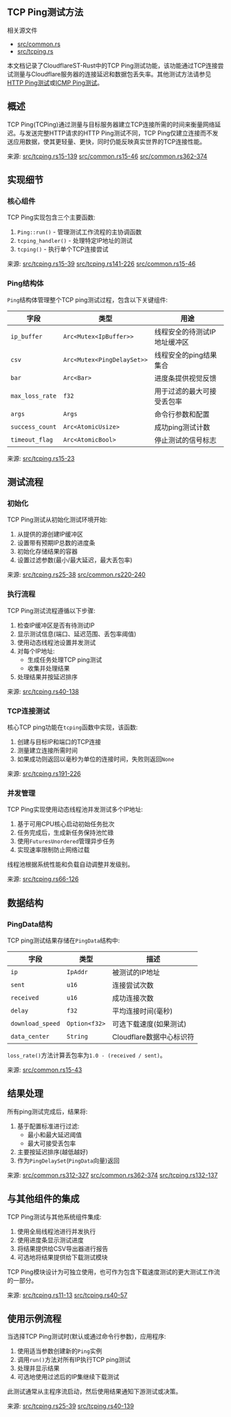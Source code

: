 ## TCP Ping测试方法

相关源文件

+   [src/common.rs](https://github.com/GuangYu-yu/CloudflareST-Rust/blob/57de4236/src/common.rs)
+   [src/tcping.rs](https://github.com/GuangYu-yu/CloudflareST-Rust/blob/57de4236/src/tcping.rs)

本文档记录了CloudflareST-Rust中的TCP Ping测试功能，该功能通过TCP连接尝试测量与Cloudflare服务器的连接延迟和数据包丢失率。其他测试方法请参见[HTTP Ping测试](https://deepwiki.com/GuangYu-yu/CloudflareST-Rust/4.1-http-ping-testing)或[ICMP Ping测试](https://deepwiki.com/GuangYu-yu/CloudflareST-Rust/4.3-icmp-ping-testing)。

## 概述

TCP Ping(TCPing)通过测量与目标服务器建立TCP连接所需的时间来衡量网络延迟。与发送完整HTTP请求的HTTP Ping测试不同，TCP Ping仅建立连接而不发送应用数据，使其更轻量、更快，同时仍能反映真实世界的TCP连接性能。

来源: [src/tcping.rs15-139](https://github.com/GuangYu-yu/CloudflareST-Rust/blob/57de4236/src/tcping.rs#L15-L139) [src/common.rs15-46](https://github.com/GuangYu-yu/CloudflareST-Rust/blob/57de4236/src/common.rs#L15-L46) [src/common.rs362-374](https://github.com/GuangYu-yu/CloudflareST-Rust/blob/57de4236/src/common.rs#L362-L374)

## 实现细节

### 核心组件

TCP Ping实现包含三个主要函数:

1.  `Ping::run()` - 管理测试工作流程的主协调函数
2.  `tcping_handler()` - 处理特定IP地址的测试
3.  `tcping()` - 执行单个TCP连接尝试

来源: [src/tcping.rs15-39](https://github.com/GuangYu-yu/CloudflareST-Rust/blob/57de4236/src/tcping.rs#L15-L39) [src/tcping.rs141-226](https://github.com/GuangYu-yu/CloudflareST-Rust/blob/57de4236/src/tcping.rs#L141-L226) [src/common.rs15-46](https://github.com/GuangYu-yu/CloudflareST-Rust/blob/57de4236/src/common.rs#L15-L46)

### Ping结构体

`Ping`结构体管理整个TCP ping测试过程，包含以下关键组件:

| 字段 | 类型 | 用途 |
| --- | --- | --- |
| `ip_buffer` | `Arc<Mutex<IpBuffer>>` | 线程安全的待测试IP地址缓冲区 |
| `csv` | `Arc<Mutex<PingDelaySet>>` | 线程安全的ping结果集合 |
| `bar` | `Arc<Bar>` | 进度条提供视觉反馈 |
| `max_loss_rate` | `f32` | 用于过滤的最大可接受丢包率 |
| `args` | `Args` | 命令行参数和配置 |
| `success_count` | `Arc<AtomicUsize>` | 成功ping测试计数 |
| `timeout_flag` | `Arc<AtomicBool>` | 停止测试的信号标志 |

来源: [src/tcping.rs15-23](https://github.com/GuangYu-yu/CloudflareST-Rust/blob/57de4236/src/tcping.rs#L15-L23)

## 测试流程

### 初始化

TCP Ping测试从初始化测试环境开始:

1.  从提供的源创建IP缓冲区
2.  设置带有预期IP总数的进度条
3.  初始化存储结果的容器
4.  设置过滤参数(最小/最大延迟，最大丢包率)

来源: [src/tcping.rs25-38](https://github.com/GuangYu-yu/CloudflareST-Rust/blob/57de4236/src/tcping.rs#L25-L38) [src/common.rs220-240](https://github.com/GuangYu-yu/CloudflareST-Rust/blob/57de4236/src/common.rs#L220-L240)

### 执行流程

TCP Ping测试流程遵循以下步骤:

1.  检查IP缓冲区是否有待测试IP
2.  显示测试信息(端口、延迟范围、丢包率阈值)
3.  使用动态线程池设置并发测试
4.  对每个IP地址:
    +   生成任务处理TCP ping测试
    +   收集并处理结果
5.  处理结果并按延迟排序

来源: [src/tcping.rs40-138](https://github.com/GuangYu-yu/CloudflareST-Rust/blob/57de4236/src/tcping.rs#L40-L138)

### TCP连接测试

核心TCP ping功能在`tcping`函数中实现，该函数:

1.  创建与目标IP和端口的TCP连接
2.  测量建立连接所需时间
3.  如果成功则返回以毫秒为单位的连接时间，失败则返回`None`

来源: [src/tcping.rs191-226](https://github.com/GuangYu-yu/CloudflareST-Rust/blob/57de4236/src/tcping.rs#L191-L226)

### 并发管理

TCP Ping实现使用动态线程池并发测试多个IP地址:

1.  基于可用CPU核心启动初始任务批次
2.  任务完成后，生成新任务保持池忙碌
3.  使用`FuturesUnordered`管理异步任务
4.  实现速率限制防止网络过载

线程池根据系统性能和负载自动调整并发级别。

来源: [src/tcping.rs66-126](https://github.com/GuangYu-yu/CloudflareST-Rust/blob/57de4236/src/tcping.rs#L66-L126)

## 数据结构

### PingData结构

TCP ping测试结果存储在`PingData`结构中:

| 字段 | 类型 | 描述 |
| --- | --- | --- |
| `ip` | `IpAddr` | 被测试的IP地址 |
| `sent` | `u16` | 连接尝试次数 |
| `received` | `u16` | 成功连接次数 |
| `delay` | `f32` | 平均连接时间(毫秒) |
| `download_speed` | `Option<f32>` | 可选下载速度(如果测试) |
| `data_center` | `String` | Cloudflare数据中心标识符 |

`loss_rate()`方法计算丢包率为`1.0 - (received / sent)`。

来源: [src/common.rs15-43](https://github.com/GuangYu-yu/CloudflareST-Rust/blob/57de4236/src/common.rs#L15-L43)

## 结果处理

所有ping测试完成后，结果将:

1.  基于配置标准进行过滤:
    +   最小和最大延迟阈值
    +   最大可接受丢包率
2.  主要按延迟排序(越低越好)
3.  作为`PingDelaySet`(`PingData`向量)返回

来源: [src/common.rs312-327](https://github.com/GuangYu-yu/CloudflareST-Rust/blob/57de4236/src/common.rs#L312-L327) [src/common.rs362-374](https://github.com/GuangYu-yu/CloudflareST-Rust/blob/57de4236/src/common.rs#L362-L374) [src/tcping.rs132-137](https://github.com/GuangYu-yu/CloudflareST-Rust/blob/57de4236/src/tcping.rs#L132-L137)

## 与其他组件的集成

TCP Ping测试与其他系统组件集成:

1.  使用全局线程池进行并发执行
2.  使用进度条显示测试进度
3.  将结果提供给CSV导出器进行报告
4.  可选地将结果提供给下载测试模块

TCP Ping模块设计为可独立使用，也可作为包含下载速度测试的更大测试工作流的一部分。

来源: [src/tcping.rs11-13](https://github.com/GuangYu-yu/CloudflareST-Rust/blob/57de4236/src/tcping.rs#L11-L13) [src/tcping.rs40-57](https://github.com/GuangYu-yu/CloudflareST-Rust/blob/57de4236/src/tcping.rs#L40-L57)

## 使用示例流程

当选择TCP Ping测试时(默认或通过命令行参数)，应用程序:

1.  使用适当参数创建新的`Ping`实例
2.  调用`run()`方法对所有IP执行TCP ping测试
3.  处理并显示结果
4.  可选地使用过滤后的IP集继续下载测试

此测试通常从主程序流启动，然后使用结果通知下游测试或决策。

来源: [src/tcping.rs25-39](https://github.com/GuangYu-yu/CloudflareST-Rust/blob/57de4236/src/tcping.rs#L25-L39) [src/tcping.rs40-139](https://github.com/GuangYu-yu/CloudflareST-Rust/blob/57de4236/src/tcping.rs#L40-L139)